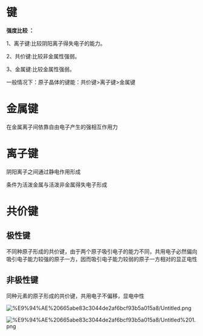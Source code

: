 # 键

**强度比较 ：**

1、离子键:比较阴阳离子得失电子的能力。

2、共价键:比较非金属性强弱。

3、金属键:比较金属性强弱。

一般情况下：原子晶体的键能：共价键>离子键>金属键

# 金属键

在金属离子间依靠自由电子产生的强相互作用力

# 离子键

阴阳离子之间通过静电作用形成

条件为活泼金属与活泼非金属得失电子形成

# 共价键

## 极性键

不同种原子形成的共价键，由于两个原子吸引电子的能力不同，共用电子必然偏向吸引电子能力较强的原子一方，因而吸引电子能力较弱的原子一方相对的显正电性

## 非极性键

同种元素的原子形成的共价键，共用电子不偏移，显电中性

![%E9%94%AE%20665abe83c3044de2af6bcf93b5a015a8/Untitled.png](%E9%94%AE%20665abe83c3044de2af6bcf93b5a015a8/Untitled.png)

![%E9%94%AE%20665abe83c3044de2af6bcf93b5a015a8/Untitled%201.png](%E9%94%AE%20665abe83c3044de2af6bcf93b5a015a8/Untitled%201.png)